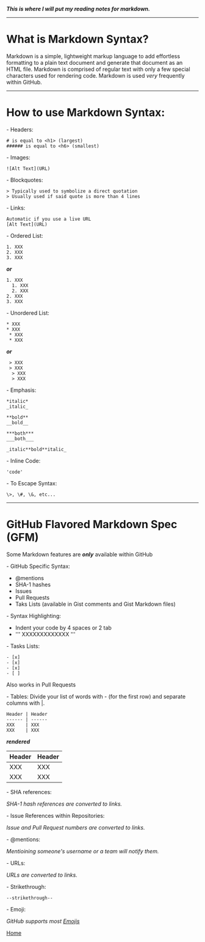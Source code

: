 ***This is where I will put my reading notes for markdown.***

____________________________________________________________________________________________________________________________________________________________________

# What is Markdown Syntax?
Markdown is a simple, lightweight markup language to add effortless formatting to a plain text document and generate that document as an HTML file. Markdown is comprised of regular text with only a few special characters used for rendering code.  Markdown is used *very* frequently within GitHub.

_____________________________________________________________________
# How to use Markdown Syntax:

\- Headers:

    # is equal to <h1> (largest)
    ###### is equal to <h6> (smallest)

\- Images:
  
    ![Alt Text](URL)

\- Blockquotes:

    > Typically used to symbolize a direct quotation
    > Usually used if said quote is more than 4 lines
    
\- Links:

    Automatic if you use a live URL
    [Alt Text](URL)
    
\- Ordered List:

    1. XXX
    2. XXX
    3. XXX
    
***or***
  
    1. XXX
      1. XXX
      2. XXX
    2. XXX
    3. XXX
    
\- Unordered List:

    * XXX
    * XXX
     * XXX
     * XXX
     
***or***
 
     > XXX
     > XXX
      > XXX
      > XXX
      
\- Emphasis:

    *italic*
    _italic_
    
    **bold**
    __bold__
    
    ***both***
    ___both___
    
    _italic**bold**italic_

\- Inline Code:

    'code'
    
\- To Escape Syntax:

    \>, \#, \&, etc...

______________________________________________________________________

# GitHub Flavored Markdown Spec (GFM)
Some Markdown features are ***only*** available within GitHub

\- GitHub Specific Syntax:
- \@mentions
- SHA-1 hashes
- Issues
- Pull Requests
- Taks Lists (available in Gist comments and Gist Markdown files)

\- Syntax Highlighting:
- Indent your code by 4 spaces or 2 tab
- ''' XXXXXXXXXXXXX '''

\- Tasks Lists:

    - [x] 
    - [x] 
    - [x] 
    - [ ] 
Also works in Pull Requests

\- Tables:
Divide your list of words with \- (for the first row) and separate columns with \|.

    Header | Header
    ------ | ------
    XXX    | XXX
    XXX    | XXX
    
***rendered***
    
  Header | Header
  ------ | ------
  XXX    | XXX
  XXX    | XXX    

\- SHA references:

*SHA-1 hash references are converted to links.*

\- Issue References within Repositories:

*Issue and Pull Request numbers are converted to links.*

\- \@mentions:

*Mentioining someone's username or a team will notify them.*

\- URLs:

*URLs are converted to links.*

\- Strikethrough:

    --strikethrough--
    
\- Emoji:

*GitHub supports most [Emojis](https://github.com/ikatyang/emoji-cheat-sheet/blob/master/README.md)*

[Home](reading-notes.md)
